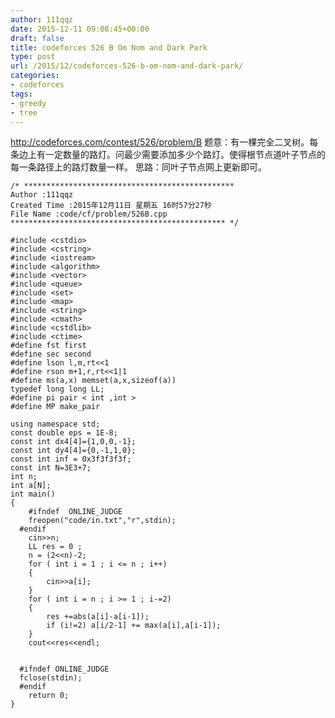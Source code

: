 ```yaml
---
author: 111qqz
date: 2015-12-11 09:08:45+00:00
draft: false
title: codeforces 526 B Om Nom and Dark Park
type: post
url: /2015/12/codeforces-526-b-om-nom-and-dark-park/
categories:
- codeforces
tags:
- greedy
- tree
---
```


http://codeforces.com/contest/526/problem/B
题意：有一棵完全二叉树。每条边上有一定数量的路灯。问最少需要添加多少个路灯。使得根节点道叶子节点的每一条路径上的路灯数量一样。
思路：同叶子节点网上更新即可。
 

    
    /* ***********************************************
    Author :111qqz
    Created Time :2015年12月11日 星期五 16时57分27秒
    File Name :code/cf/problem/526B.cpp
    ************************************************ */
    
    #include <cstdio>
    #include <cstring>
    #include <iostream>
    #include <algorithm>
    #include <vector>
    #include <queue>
    #include <set>
    #include <map>
    #include <string>
    #include <cmath>
    #include <cstdlib>
    #include <ctime>
    #define fst first
    #define sec second
    #define lson l,m,rt<<1
    #define rson m+1,r,rt<<1|1
    #define ms(a,x) memset(a,x,sizeof(a))
    typedef long long LL;
    #define pi pair < int ,int >
    #define MP make_pair
    
    using namespace std;
    const double eps = 1E-8;
    const int dx4[4]={1,0,0,-1};
    const int dy4[4]={0,-1,1,0};
    const int inf = 0x3f3f3f3f;
    const int N=3E3+7;
    int n;
    int a[N];
    int main()
    {
    	#ifndef  ONLINE_JUDGE 
    	freopen("code/in.txt","r",stdin);
      #endif
    	cin>>n;
    	LL res = 0 ;
    	n = (2<<n)-2;
    	for ( int i = 1 ; i <= n ; i++)
    	{
    	    cin>>a[i];
    	}
    	for ( int i = n ; i >= 1 ; i-=2)
    	{
    	    res +=abs(a[i]-a[i-1]);
    	    if (i!=2) a[i/2-1] += max(a[i],a[i-1]);
    	}
    	cout<<res<<endl;
    
    
      #ifndef ONLINE_JUDGE  
      fclose(stdin);
      #endif
        return 0;
    }
    




